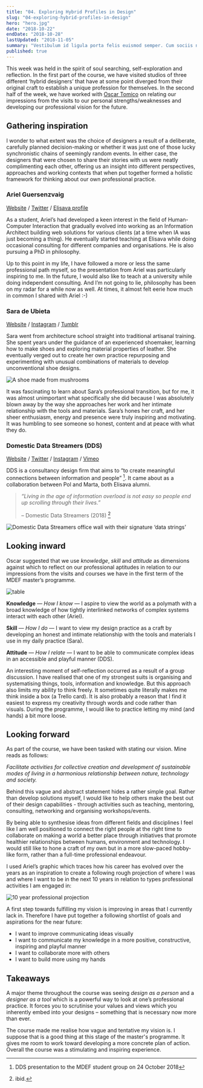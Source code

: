 ```yaml
---
title: "04. Exploring Hybrid Profiles in Design"
slug: "04-exploring-hybrid-profiles-in-design"
hero: "hero.jpg"
date: "2018-10-22"
endDate: "2018-10-28"
lastUpdated: "2018-11-05"
summary: "Vestibulum id ligula porta felis euismod semper. Cum sociis natoque penatibus et magnis dis parturient montes."
published: true
---
```


This week was held in the spirit of soul searching, self-exploration and reflection. In the first part of the course, we have visited studios of three different ‘hybrid designers’ that have at some point diverged from their original craft to establish a unique profession for themselves. In the second half of the week, we have worked with [Oscar Tomico](http://www.elisava.net/en/center/professorate/oscar-tomico-plasencia) on relating our impressions from the visits to our personal strengths/weaknesses and developing our professional vision for the future.

## Gathering inspiration

I wonder to what extent was the choice of designers a result of a deliberate, carefully planned decision-making or whether it was just one of those lucky synchronistic chains of seemingly random events. In either case, the designers that were chosen to share their stories with us were neatly complimenting each other, offering us an insight into different perspectives, approaches and working contexts that when put together formed a holistic framework for thinking about our own professional practice.


### Ariel Guersenzvaig

[Website](https://interacciones.org/) / [Twitter](https://twitter.com/interacciones) / [Elisava profile](http://www.elisava.net/en/center/professorate/ariel-guersenzvaig)

As a student, Ariel’s had developed a keen interest in the field of Human-Computer Interaction that gradually evolved into working as an Information Architect building web solutions for various clients (at a time when IA was just becoming a thing). He eventually started teaching at Elisava while doing occasional consulting for different companies and organisations. He is also pursuing a PhD in philosophy.

Up to this point in my life, I have followed a more or less the same professional path myself, so the presentation from Ariel was particularly inspiring to me. In the future, I would also like to teach at a university while doing independent consulting. And I’m not going to lie, philosophy has been on my radar for a while now as well. At times, it almost felt eerie how much in common I shared with Ariel :-)


### Sara de Ubieta

[Website](http://www.deubieta.com/) / [Instagram](https://www.instagram.com/sara_deubieta) / [Tumblr](http://deubieta.tumblr.com/)

Sara went from architecture school straight into traditional artisanal training. She spent years under the guidance of an experienced shoemaker, learning how to make shoes and exploring material properties of leather. She eventually verged out to create her own practice repurposing and experimenting with unusual combinations of materials to develop unconventional shoe designs.

![A shoe made from mushrooms](mushroom-shoe.jpeg "One of Sara‘s material experiments - a shoe made of mushrooms which I found absolutely fascinating given my interest in potential uses of mycelium for various sustainable modes of living.")

It was fascinating to learn about Sara’s professional transition, but for me, it was almost unimportant what specifically she did because I was absolutely blown away by the way she approaches her work and her intimate relationship with the tools and materials. Sara’s hones her craft, and her sheer enthusiasm, energy and presence were truly inspiring and motivating. It was humbling to see someone so honest, content and at peace with what they do.


### Domestic Data Streamers (DDS)

[Website](http://domesticstreamers.com/) / [Twitter](https://twitter.com/domesticstream) / [Instagram](https://www.instagram.com/domesticdatastreamers/) / [Vimeo](https://vimeo.com/domesticdatastreamers)

DDS is a consultancy design firm that aims to “to create meaningful connections between information and people” [^1]. It came about as a collaboration between Pol and Marta, both Elisava alumni.


> *“Living in the age of information overload is not easy so people end up scrolling through their lives.”*
>
> – Domestic Data Streamers (2018) [^2]

![Domestic Data Streamers office wall with their signature ‘data strings’](data-strings.jpg "DDS office wall with their signature ‘data strings’")



## Looking inward

Oscar suggested that we use *knowledge*, *skill* and *attitude* as dimensions against which to reflect on our professional aptitudes in relation to our impressions from the visits and courses we have in the first term of the MDEF master’s programme.


![table](table.jpg "Assessing professional dimensions")


**Knowledge** — *How I know* — I aspire to view the world as a polymath with a broad knowledge of how tightly interlinked networks of complex systems interact with each other (Ariel).

**Skill** — *How I do* — I want to view my design practice as a craft by developing an honest and intimate relationship with the tools and materials I use in my daily practice (Sara).

**Attitude** — *How I relate* — I want to be able to communicate complex ideas in an accessible and playful manner (DDS).

An interesting moment of self-reflection occurred as a result of a group discussion. I have realised that one of my strongest suits is organising and systematising things, tools, information and knowledge. But this approach also limits my ability to think freely. It sometimes quite literally makes me think inside a box (a Trello card). It is also probably a reason that I find it easiest to express my creativity through words and code rather than visuals. During the programme, I would like to practice letting my mind (and hands) a bit more loose.

## Looking forward

As part of the course, we have been tasked with stating our vision. Mine reads as follows:

*Facilitate activities for collective creation and development of sustainable modes of living in a harmonious relationship between nature, technology and society.*

Behind this vague and abstract statement hides a rather simple goal. Rather than develop solutions myself, I would like to help others make the best out of their design capabilities - through activities such as teaching, mentoring, consulting, networking and organising workshops/events.

By being able to synthesise ideas from different fields and disciplines I feel like I am well positioned to connect the right people at the right time to collaborate on making a world a better place through initiatives that promote healthier relationships between humans, environment and technology. I would still like to hone a craft of my own but in a more slow-paced hobby-like form, rather than a full-time professional endeavour.

I used Ariel’s graphic which traces how his career has evolved over the years as an inspiration to create a following rough projection of where I was and where I want to be in the next 10 years in relation to types professional activities I am engaged in:

![10 year professional projection](projection.jpg "A 10 year projection of professional activities")

A first step towards fulfilling my vision is improving in areas that I currently lack in. Therefore I have put together a following shortlist of goals and aspirations for the near future:

- I want to improve communicating ideas visually
- I want to communicate my knowledge in a more positive, constructive, inspiring and playful manner
- I want to collaborate more with others
- I want to build more using my hands



## Takeaways

A major theme throughout the course was seeing *design as a person* and a *designer as a tool* which is a powerful way to look at one’s professional practice. It forces you to scrutinise your values and views which you inherently embed into your designs – something that is necessary now more than ever.

The course made me realise how vague and tentative my vision is. I suppose that is a good thing at this stage of the master's programme. It gives me room to work toward developing a more concrete plan of action. Overall the course was a stimulating and inspiring experience.


[^1]: DDS presentation to the MDEF student group on 24 October 2018
[^2]: ibid.
